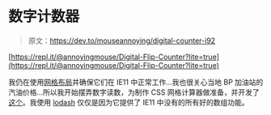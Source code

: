 # 数字计数器

> 原文：<https://dev.to/mouseannoying/digital-counter-i92>

[https://repl.it/@annoyingmouse/Digital-Flip-Counter?lite=true](https://repl.it/@annoyingmouse/Digital-Flip-Counter?lite=true)

我仍在使用[网格布局](http://drmsite.blogspot.com/2018/07/getting-ie11-to-play-nicely-with-grid.html)并确保它们在 IE11 中正常工作...我也很关心当地 BP 加油站的汽油价格...所以我开始摆弄数字读数，为制作 CSS 网格计算器做准备，并开发了[这个](https://repl.it/@annoyingmouse/Digital-Counter)。我使用 [lodash](https://lodash.com/docs/4.17.11) 仅仅是因为它提供了 IE11 中没有的所有好的数组功能。